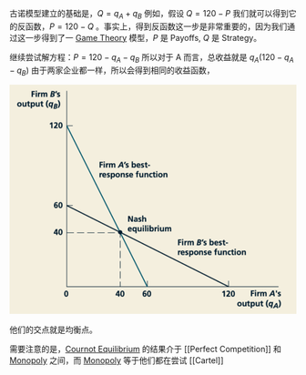 古诺模型建立的基础是，$Q=q_A+q_B$ 例如，假设 $Q=120-P$  我们就可以得到它的反函数，$P=120-Q$ 。事实上，得到反函数这一步是非常重要的，因为我们通过这一步得到了一 [Game Theory](Game%20Theory.md) 模型，$P$ 是 Payoffs,  $Q$ 是 Strategy。

继续尝试解方程：$P=120-q_A -q_B$ 所以对于 A 而言，总收益就是 $q_A(120-q_A -q_B)$ 由于两家企业都一样，所以会得到相同的收益函数，

![](截屏2023-05-07%2022.55.34.png)

他们的交点就是均衡点。

需要注意的是，[Cournot Equilibrium](Cournot%20Equilibrium) 的结果介于 [[Perfect Competition]] 和 [Monopoly](Monopoly.md) 之间，而 [Monopoly](Monopoly.md) 等于他们都在尝试 [[Cartel]] 

